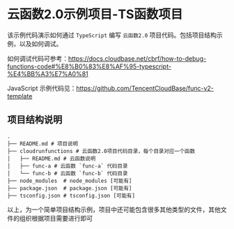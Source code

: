 # 云函数2.0示例项目-TS函数项目

该示例代码演示如何通过 `TypeScript` 编写 `云函数2.0` 项目代码。包括项目结构示例，以及如何调试。

如何调试代码可参考：<https://docs.cloudbase.net/cbrf/how-to-debug-functions-code#%E8%B0%83%E8%AF%95-typescript-%E4%BB%A3%E7%A0%81>

JavaScript 示例代码见：<https://github.com/TencentCloudBase/func-v2-template>

## 项目结构说明

```tree
.
├── README.md # 项目说明
├── cloudrunfunctions # 云函数2.0项目代码目录，每个目录对应一个函数
│   ├── README.md # 云函数说明
│   ├── func-a # 云函数 `func-a` 代码目录
│   └── func-b # 云函数 `func-b` 代码目录
├── node_modules  # node_modules [可能有]
├── package.json  # package.json [可能有]
├── tsconfig.json # tsconfig.json [可能有]
```

以上，为一个简单项目结构示例，项目中还可能包含很多其他类型的文件，其他文件的组织根据项目需要进行即可
